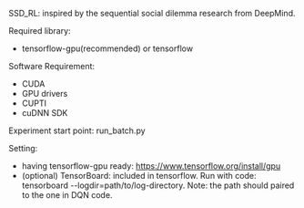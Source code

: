 SSD_RL: inspired by the sequential social dilemma research from DeepMind.

Required library: 
 - tensorflow-gpu(recommended) or tensorflow
 
Software Requirement:
 - CUDA
 - GPU drivers
 - CUPTI
 - cuDNN SDK

Experiment start point: run_batch.py

Setting:
 - having tensorflow-gpu ready: https://www.tensorflow.org/install/gpu
 - (optional) TensorBoard: included in tensorflow. Run with code: tensorboard --logdir=path/to/log-directory. Note: the path should paired to the one in DQN code.
